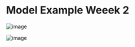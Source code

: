 # Model Example Weeek 2
![image](https://github.com/user-attachments/assets/b6098a6e-691e-440c-a84f-fe401df2e09d)

![image](https://github.com/user-attachments/assets/edb262ec-c5fc-4db4-9114-fe78e102f076)
